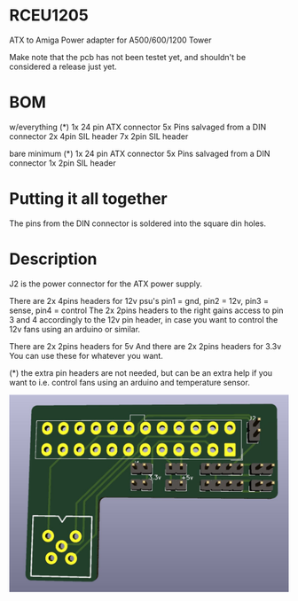 # RCEU1205
 ATX to Amiga Power adapter for A500/600/1200 Tower
 
Make note that the pcb has not been testet yet, and shouldn't be considered a release just yet. 

# BOM

w/everything (*)
1x 24 pin ATX connector
5x Pins salvaged from a DIN connector
2x 4pin SIL header
7x 2pin SIL header

bare minimum (*)
1x 24 pin ATX connector
5x Pins salvaged from a DIN connector
1x 2pin SIL header


# Putting it all together
The pins from the DIN connector is soldered into the square din holes.


# Description
J2 is the power connector for the ATX power supply.

There are 2x 4pins headers for 12v psu's  pin1 = gnd, pin2 = 12v, pin3 = sense, pin4 = control
The 2x 2pins headers to the right gains access to pin 3 and 4 accordingly to the 12v pin header, in case you want to control the 12v fans using an arduino or similar.

There are 2x 2pins headers for 5v
And there are 2x 2pins headers for 3.3v
You can use these for whatever you want.

(*) the extra pin headers are not needed, but can be an extra help if you want to i.e. control fans using an arduino and temperature sensor.

![Rendered Pic](Pics/RCEU1205.jpg)
